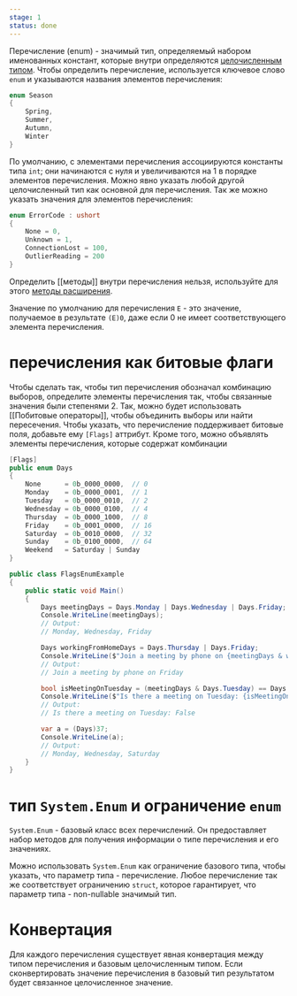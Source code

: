 ```yaml
---
stage: 1
status: done
---
```

Перечисление (enum) - значимый тип, определяемый набором именованных констант, которые внутри определяются [целочисленным типом](Целочисленные%20типы). Чтобы определить перечисление, используется ключевое слово `enum` и указываются названия элементов перечисления:

```cs
enum Season
{
    Spring,
    Summer,
    Autumn,
    Winter
}
```

По умолчанию, с элементами перечисления ассоциируются константы типа `int`; они начинаются с нуля и увеличиваются на 1 в порядке элементов перечисления. Можно явно указать любой другой целочисленный тип как основной для перечисления. Так же можно указать значения для элементов перечисления:

```cs
enum ErrorCode : ushort
{
    None = 0,
    Unknown = 1,
    ConnectionLost = 100,
    OutlierReading = 200
}
```

Определить [[методы]] внутри перечисления нельзя, используйте для этого [методы расширения](Методы%20расширения.md).

Значение по умолчанию для перечисления `E` - это значение, получаемое в результате `(E)0`, даже если 0 не имеет соответствующего элемента перечисления.

# перечисления как битовые флаги

Чтобы сделать так, чтобы тип перечисления обозначал комбинацию выборов, определите элементы перечисления так, чтобы связанные значения были степенями 2. Так, можно будет использовать [[Побитовые операторы]], чтобы объединить выборы или найти пересечения. Чтобы указать, что перечисление поддерживает битовые поля, добавьте ему `[Flags]` аттрибут. Кроме того, можно объявлять элементы перечисления, которые содержат комбинации

```cs
[Flags]
public enum Days
{
    None      = 0b_0000_0000,  // 0
    Monday    = 0b_0000_0001,  // 1
    Tuesday   = 0b_0000_0010,  // 2
    Wednesday = 0b_0000_0100,  // 4
    Thursday  = 0b_0000_1000,  // 8
    Friday    = 0b_0001_0000,  // 16
    Saturday  = 0b_0010_0000,  // 32
    Sunday    = 0b_0100_0000,  // 64
    Weekend   = Saturday | Sunday
}

public class FlagsEnumExample
{
    public static void Main()
    {
        Days meetingDays = Days.Monday | Days.Wednesday | Days.Friday;
        Console.WriteLine(meetingDays);
        // Output:
        // Monday, Wednesday, Friday

        Days workingFromHomeDays = Days.Thursday | Days.Friday;
        Console.WriteLine($"Join a meeting by phone on {meetingDays & workingFromHomeDays}");
        // Output:
        // Join a meeting by phone on Friday

        bool isMeetingOnTuesday = (meetingDays & Days.Tuesday) == Days.Tuesday;
        Console.WriteLine($"Is there a meeting on Tuesday: {isMeetingOnTuesday}");
        // Output:
        // Is there a meeting on Tuesday: False

        var a = (Days)37;
        Console.WriteLine(a);
        // Output:
        // Monday, Wednesday, Saturday
    }
}
```

# тип `System.Enum` и ограничение `enum`

`System.Enum` - базовый класс всех перечислений. Он предоставляет набор методов для получения информации о типе перечисления и его значениях.

Можно использовать `System.Enum` как ограничение базового типа, чтобы указать, что параметр типа - перечисление. Любое перечисление так же соответствует ограничению `struct`, которое гарантирует, что параметр типа - non-nullable значимый тип.

# Конвертация

Для каждого перечисления существует явная конвертация между типом перечисления и базовым целочисленным типом. Если сконвертировать значение перечисления в базовый тип результатом будет связанное целочисленное значение.

